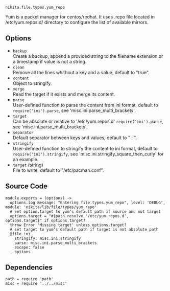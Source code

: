 
`nikita.file.types.yum_repo`

Yum is a packet manager for centos/redhat. It uses .repo file located in /etc/yum.repos.d/
directory to configure the list of available mirrors.

## Options

*   `backup`   
    Create a backup, append a provided string to the filename extension or a
    timestamp if value is not a string.   
*   `clean`   
    Remove all the lines whithout a key and a value, default to "true".   
*   `content`   
    Object to stringify.   
*   `merge`   
    Read the target if it exists and merge its content.   
*   `parse`   
    User-defined function to parse the content from ini format, default to
    `require('ini').parse`, see 'misc.ini.parse_multi_brackets'.   
*   `target`   
    Can be absolute or relative to '/etc/yum.repos.d'
    `require('ini').parse`, see 'misc.ini.parse_multi_brackets'.   
*   `separator`   
    Default separator between keys and values, default to " : ".   
*   `stringify`   
    User-defined function to stringify the content to ini format, default to
    `require('ini').stringify`, see 'misc.ini.stringify_square_then_curly' for
    an example.   
*   `target` (string)   
    File to write, default to "/etc/pacman.conf".   

## Source Code

    module.exports = (options) ->
      options.log message: "Entering file.types.yum_repo", level: 'DEBUG', module: 'nikita/lib/file/types/yum_repo'
      # set option.target to yum's default path if source and not target
      options.target = "#{path.resolve '/etc/yum.repos.d', options.target}" if options.target?
      throw Error 'Missing target' unless options.target?
      # set target to yum's default path if target is not absolute path
      @file.ini
        stringify: misc.ini.stringify
        parse: misc.ini.parse_multi_brackets
        escape: false
      , options

## Dependencies

    path = require 'path'
    misc = require '../../misc'
